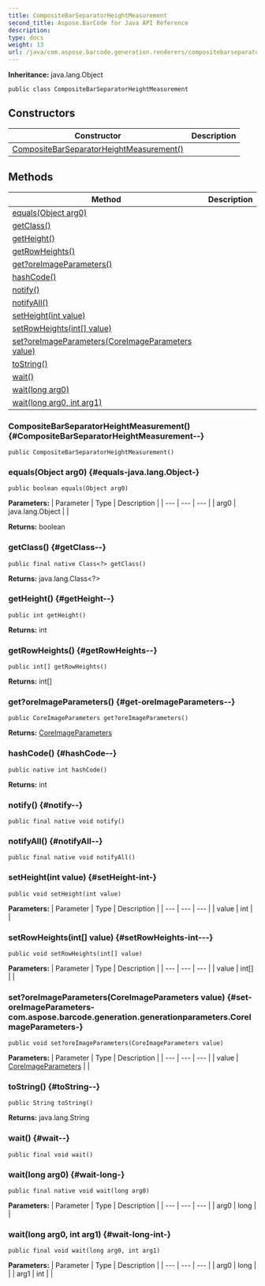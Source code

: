 ```yaml
---
title: CompositeBarSeparatorHeightMeasurement
second_title: Aspose.BarCode for Java API Reference
description: 
type: docs
weight: 13
url: /java/com.aspose.barcode.generation.renderers/compositebarseparatorheightmeasurement/
---
```

**Inheritance:**
java.lang.Object
```
public class CompositeBarSeparatorHeightMeasurement
```
## Constructors

| Constructor | Description |
| --- | --- |
| [CompositeBarSeparatorHeightMeasurement()](#CompositeBarSeparatorHeightMeasurement--) |  |
## Methods

| Method | Description |
| --- | --- |
| [equals(Object arg0)](#equals-java.lang.Object-) |  |
| [getClass()](#getClass--) |  |
| [getHeight()](#getHeight--) |  |
| [getRowHeights()](#getRowHeights--) |  |
| [get?oreImageParameters()](#get-oreImageParameters--) |  |
| [hashCode()](#hashCode--) |  |
| [notify()](#notify--) |  |
| [notifyAll()](#notifyAll--) |  |
| [setHeight(int value)](#setHeight-int-) |  |
| [setRowHeights(int[] value)](#setRowHeights-int---) |  |
| [set?oreImageParameters(CoreImageParameters value)](#set-oreImageParameters-com.aspose.barcode.generation.generationparameters.CoreImageParameters-) |  |
| [toString()](#toString--) |  |
| [wait()](#wait--) |  |
| [wait(long arg0)](#wait-long-) |  |
| [wait(long arg0, int arg1)](#wait-long-int-) |  |
### CompositeBarSeparatorHeightMeasurement() {#CompositeBarSeparatorHeightMeasurement--}
```
public CompositeBarSeparatorHeightMeasurement()
```


### equals(Object arg0) {#equals-java.lang.Object-}
```
public boolean equals(Object arg0)
```




**Parameters:**
| Parameter | Type | Description |
| --- | --- | --- |
| arg0 | java.lang.Object |  |

**Returns:**
boolean
### getClass() {#getClass--}
```
public final native Class<?> getClass()
```




**Returns:**
java.lang.Class<?>
### getHeight() {#getHeight--}
```
public int getHeight()
```




**Returns:**
int
### getRowHeights() {#getRowHeights--}
```
public int[] getRowHeights()
```




**Returns:**
int[]
### get?oreImageParameters() {#get-oreImageParameters--}
```
public CoreImageParameters get?oreImageParameters()
```




**Returns:**
[CoreImageParameters](../../com.aspose.barcode.generation.generationparameters/coreimageparameters)
### hashCode() {#hashCode--}
```
public native int hashCode()
```




**Returns:**
int
### notify() {#notify--}
```
public final native void notify()
```




### notifyAll() {#notifyAll--}
```
public final native void notifyAll()
```




### setHeight(int value) {#setHeight-int-}
```
public void setHeight(int value)
```




**Parameters:**
| Parameter | Type | Description |
| --- | --- | --- |
| value | int |  |

### setRowHeights(int[] value) {#setRowHeights-int---}
```
public void setRowHeights(int[] value)
```




**Parameters:**
| Parameter | Type | Description |
| --- | --- | --- |
| value | int[] |  |

### set?oreImageParameters(CoreImageParameters value) {#set-oreImageParameters-com.aspose.barcode.generation.generationparameters.CoreImageParameters-}
```
public void set?oreImageParameters(CoreImageParameters value)
```




**Parameters:**
| Parameter | Type | Description |
| --- | --- | --- |
| value | [CoreImageParameters](../../com.aspose.barcode.generation.generationparameters/coreimageparameters) |  |

### toString() {#toString--}
```
public String toString()
```




**Returns:**
java.lang.String
### wait() {#wait--}
```
public final void wait()
```




### wait(long arg0) {#wait-long-}
```
public final native void wait(long arg0)
```




**Parameters:**
| Parameter | Type | Description |
| --- | --- | --- |
| arg0 | long |  |

### wait(long arg0, int arg1) {#wait-long-int-}
```
public final void wait(long arg0, int arg1)
```




**Parameters:**
| Parameter | Type | Description |
| --- | --- | --- |
| arg0 | long |  |
| arg1 | int |  |

